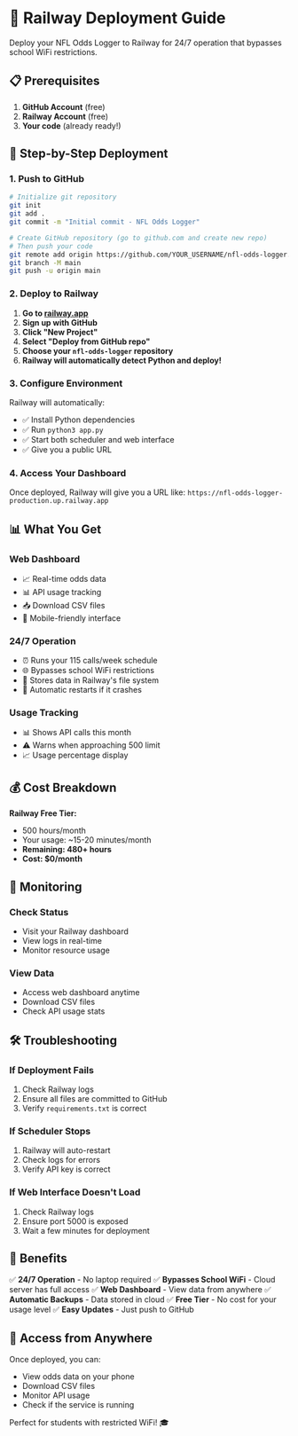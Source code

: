 # 🚀 Railway Deployment Guide

Deploy your NFL Odds Logger to Railway for 24/7 operation that bypasses school WiFi restrictions.

## 📋 Prerequisites

1. **GitHub Account** (free)
2. **Railway Account** (free)
3. **Your code** (already ready!)

## 🚀 Step-by-Step Deployment

### 1. Push to GitHub

```bash
# Initialize git repository
git init
git add .
git commit -m "Initial commit - NFL Odds Logger"

# Create GitHub repository (go to github.com and create new repo)
# Then push your code
git remote add origin https://github.com/YOUR_USERNAME/nfl-odds-logger.git
git branch -M main
git push -u origin main
```

### 2. Deploy to Railway

1. **Go to [railway.app](https://railway.app)**
2. **Sign up with GitHub**
3. **Click "New Project"**
4. **Select "Deploy from GitHub repo"**
5. **Choose your `nfl-odds-logger` repository**
6. **Railway will automatically detect Python and deploy!**

### 3. Configure Environment

Railway will automatically:
- ✅ Install Python dependencies
- ✅ Run `python3 app.py`
- ✅ Start both scheduler and web interface
- ✅ Give you a public URL

### 4. Access Your Dashboard

Once deployed, Railway will give you a URL like:
`https://nfl-odds-logger-production.up.railway.app`

## 📊 What You Get

### **Web Dashboard**
- 📈 Real-time odds data
- 📊 API usage tracking
- 📥 Download CSV files
- 📱 Mobile-friendly interface

### **24/7 Operation**
- ⏰ Runs your 115 calls/week schedule
- 🌐 Bypasses school WiFi restrictions
- 💾 Stores data in Railway's file system
- 🔄 Automatic restarts if it crashes

### **Usage Tracking**
- 📊 Shows API calls this month
- ⚠️ Warns when approaching 500 limit
- 📈 Usage percentage display

## 💰 Cost Breakdown

**Railway Free Tier:**
- 500 hours/month
- Your usage: ~15-20 minutes/month
- **Remaining: 480+ hours**
- **Cost: $0/month**

## 🔧 Monitoring

### **Check Status**
- Visit your Railway dashboard
- View logs in real-time
- Monitor resource usage

### **View Data**
- Access web dashboard anytime
- Download CSV files
- Check API usage stats

## 🛠️ Troubleshooting

### **If Deployment Fails**
1. Check Railway logs
2. Ensure all files are committed to GitHub
3. Verify `requirements.txt` is correct

### **If Scheduler Stops**
1. Railway will auto-restart
2. Check logs for errors
3. Verify API key is correct

### **If Web Interface Doesn't Load**
1. Check Railway logs
2. Ensure port 5000 is exposed
3. Wait a few minutes for deployment

## 🎯 Benefits

✅ **24/7 Operation** - No laptop required
✅ **Bypasses School WiFi** - Cloud server has full access
✅ **Web Dashboard** - View data from anywhere
✅ **Automatic Backups** - Data stored in cloud
✅ **Free Tier** - No cost for your usage level
✅ **Easy Updates** - Just push to GitHub

## 📱 Access from Anywhere

Once deployed, you can:
- View odds data on your phone
- Download CSV files
- Monitor API usage
- Check if the service is running

Perfect for students with restricted WiFi! 🎓
